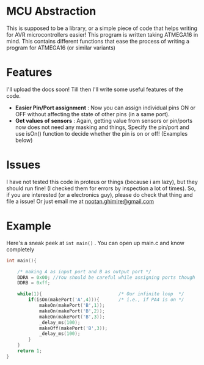 MCU Abstraction
============

This is supposed to be a library, or a simple piece of code that helps writing for AVR  microcontrollers easier! This program is written taking ATMEGA16 in mind. This contains different functions that ease the process of writing a program for ATMEGA16 (or similar variants)


Features
===

I'll upload the docs soon! Till then I'll write some useful features of the code.

 - **Easier Pin/Port assignment** : Now you can assign individual pins ON or OFF  without affecting the state of other pins (in a same port).
 - **Get values of sensors** : Again, getting value from sensors or pin/ports now does not need any masking and things, Specify the pin/port and use isOn() function to decide whether the pin is on or off! (Examples below)



Issues
===

I have not tested this code in proteus or things (because i am lazy), but they should run fine! (I checked them for errors by inspection a lot of times). So, if you are interested (or a electronics guy), please do check that thing and file a issue! Or just email me at nootan.ghimire@gmail.com



Example
===


Here's a sneak peek at `int main()` . You can open up main.c and know completely


```C
int main(){

    /* making A as input port and B as output port */
    DDRA = 0x00; //You should be careful while assigning ports though
    DDRB = 0xff; 

    while(1){                            /* Our infinite loop  */
        if(isOn(makePort('A',4))){       /* i.e., if PA4 is on */
            makeOn(makePort('B',1));
            makeOn(makePort('B',2));
            makeOn(makePort('B',3));
            _delay_ms(100);
            makeOff(makePort('B',3));
            _delay_ms(100);
        }
    }
    return 1;
}
 

```
